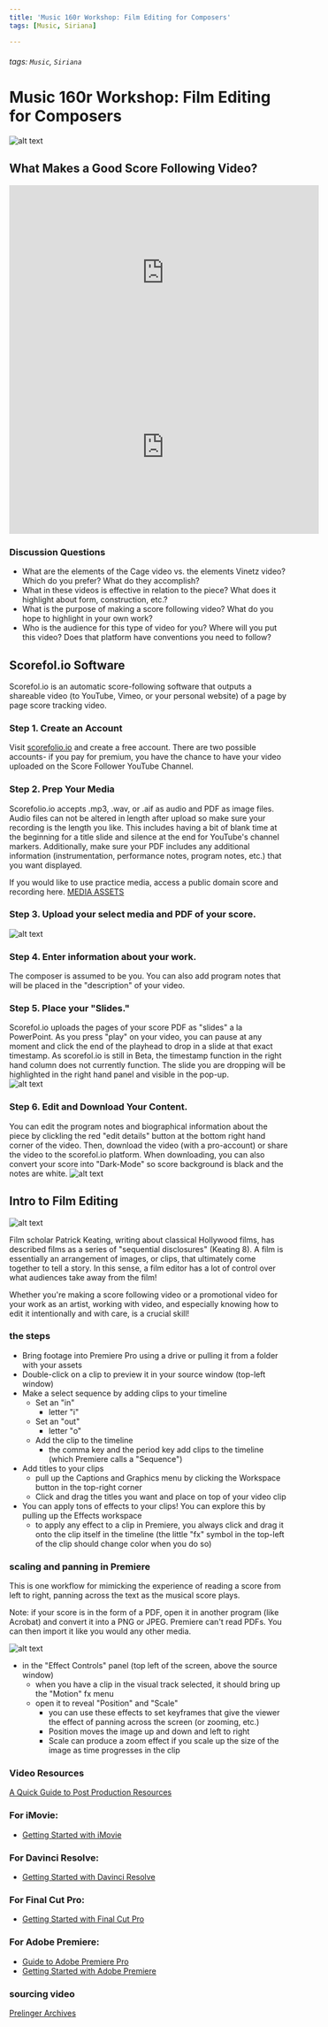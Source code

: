 ```yaml
---
title: 'Music 160r Workshop: Film Editing for Composers'
tags: [Music, Siriana]

---
```


###### tags: `Music`, `Siriana`

# Music 160r Workshop: Film Editing for Composers
![alt text](https://files.slack.com/files-pri/T0HTW3H0V-F04ANP1K5HU/music_160r_workshop.png?pub_secret=933ce1570f)

## What Makes a Good Score Following Video?  
<iframe width="560" height="315" src="https://www.youtube.com/embed/t8SCUUMzUDA" title="YouTube video player" frameborder="0" allow="accelerometer; autoplay; clipboard-write; encrypted-media; gyroscope; picture-in-picture" allowfullscreen></iframe>

<iframe width="560" height="315" src="https://www.youtube.com/embed/DuD9_yX3dAI" title="YouTube video player" frameborder="0" allow="accelerometer; autoplay; clipboard-write; encrypted-media; gyroscope; picture-in-picture" allowfullscreen></iframe>

### Discussion Questions
* What are the elements of the Cage video vs. the elements Vinetz video? Which do you prefer? What do they accomplish?
* What in these videos is effective in relation to the piece? What does it highlight about form, construction, etc.?
* What is the purpose of making a score following video? What do you hope to highlight in your own work? 
* Who is the audience for this type of video for you? Where will you put this video? Does that platform have conventions you need to follow?


## Scorefol.io Software
Scorefol.io is an automatic score-following software that outputs a shareable video (to YouTube, Vimeo, or your personal website) of a page by page score tracking video. 

### Step 1. Create an Account 
Visit [scorefolio.io](https://beta.scorefol.io/) and create a free account. There are two possible accounts- if you pay for premium, you have the chance to have your video uploaded on the Score Follower YouTube Channel. 

### Step 2. Prep Your Media
Scorefolio.io accepts  .mp3, .wav, or .aif as audio and PDF as image files. Audio files can not be altered in length after upload so make sure your recording is the length you like. This includes having a bit of blank time at the beginning for a title slide and silence at the end for YouTube's channel markers. 
Additionally, make sure your PDF includes any additional information (instrumentation, performance notes, program notes, etc.) that you want displayed. 

If you would like to use practice media, access a public domain score and recording here. 
[MEDIA ASSETS](https://drive.google.com/drive/folders/1Up8RWpS0oh896wN0LI8NKT_pdT3S3QR7?usp=share_link)
### Step 3. Upload your select media and PDF of your score.
![alt text](https://files.slack.com/files-pri/T0HTW3H0V-F04AXGZRBPE/scorefolio_upload_page.png?pub_secret=b1c0bdc977)

### Step 4. Enter information about your work.
The composer is assumed to be you. You can also add program notes that will be placed in the "description" of your video. 

### Step 5. Place your "Slides."
Scorefol.io uploads the pages of your score PDF as "slides" a la PowerPoint. As you press "play" on your video, you can pause at any moment and click the end of the playhead to drop in a slide at that exact timestamp. As scorefol.io is still in Beta, the timestamp function in the right hand column does not currently function. The slide you are dropping will be highlighted in the right hand panel and visible in the pop-up.  
![alt text](https://files.slack.com/files-pri/T0HTW3H0V-F04AS74A1U5/drop_slide.png?pub_secret=300d3ac335)

### Step 6. Edit and Download Your Content.
You can edit the program notes and biographical information about the piece by clickling the red "edit details" button at the bottom right hand corner of the video.
Then, download the video (with a pro-account) or share the video to the scorefol.io platform. When downloading, you can also convert your score into "Dark-Mode" so score background is black and the notes are white.
![alt text](https://files.slack.com/files-pri/T0HTW3H0V-F04AEMJ9H4P/download_scorefolio.png?pub_secret=398ca8e0c8)

## Intro to Film Editing

![alt text](https://files.slack.com/files-pri/T0HTW3H0V-F04B1JVGPQW/cd-test-score-follower_360.gif?pub_secret=d699aaa7bd)

Film scholar Patrick Keating, writing about classical Hollywood films, has described films as a series of "sequential disclosures" (Keating 8). A film is essentially an arrangement of images, or clips, that ultimately come together to tell a story. In this sense, a film editor has a lot of control over what audiences take away from the film!

Whether you're making a score following video or a promotional video for your work as an artist, working with video, and especially knowing how to edit it intentionally and with care, is a crucial skill!

### the steps
* Bring footage into Premiere Pro using a drive or pulling it from a folder with your assets
* Double-click on a clip to preview it in your source window (top-left window)
* Make a select sequence by adding clips to your timeline
    * Set an "in"
        * letter "i"
    * Set an "out"
        * letter "o"
    * Add the clip to the timeline
        * the comma key and the period key add clips to the timeline (which Premiere calls a "Sequence")
* Add titles to your clips
    * pull up the Captions and Graphics menu by clicking the Workspace button in the top-right corner
    * Click and drag the titles you want and place on top of your video clip 
* You can apply tons of effects to your clips! You can explore this by pulling up the Effects workspace
    * to apply any effect to a clip in Premiere, you always click and drag it onto the clip itself in the timeline (the little "fx" symbol in the top-left of the clip should change color when you do so)

### scaling and panning in Premiere

This is one workflow for mimicking the experience of reading a score from left to right, panning across the text as the musical score plays. 

Note: if your score is in the form of a PDF, open it in another program (like Acrobat) and convert it into a PNG or JPEG. Premiere can't read PDFs. You can then import it like you would any other media.

![alt text](https://files.slack.com/files-pri/T0HTW3H0V-F04B1TNK1LN/screen_shot_2022-11-16_at_12.55.47_pm.png?pub_secret=acb941947d)

* in the "Effect Controls" panel (top left of the screen, above the source window)
    * when you have a clip in the visual track selected, it should bring up the "Motion" fx menu
    * open it to reveal "Position" and "Scale"
        * you can use these effects to set keyframes that give the viewer the effect of panning across the screen (or zooming, etc.)
        * Position moves the image up and down and left to right
        * Scale can produce a zoom effect if you scale up the size of the image as time progresses in the clip

### Video Resources

[A Quick Guide to Post Production Resources](https://resources.learninglab.xyz/simple/projects/HDS-FilmFest/post-production)

### For iMovie:
* [Getting Started with iMovie](https://support.apple.com/en-us/HT212059)
### For Davinci Resolve:
* [Getting Started with Davinci Resolve](https://resources.learninglab.xyz/simple/people/casey-c/Resolve-getStarted)

### For Final Cut Pro:
* [Getting Started with Final Cut Pro](https://resources.learninglab.xyz/simple/people/casey-c/FCPX-getStarted)

### For Adobe Premiere:

* [Guide to Adobe Premiere Pro](/s2Pph8GJSZSvUv5ENuXqiQ)
* [Getting Started with Adobe Premiere](https://resources.learninglab.xyz/simple/people/casey-c/Premiere-getStarted)

### sourcing video

[Prelinger Archives](https://archive.org/details/prelinger)

